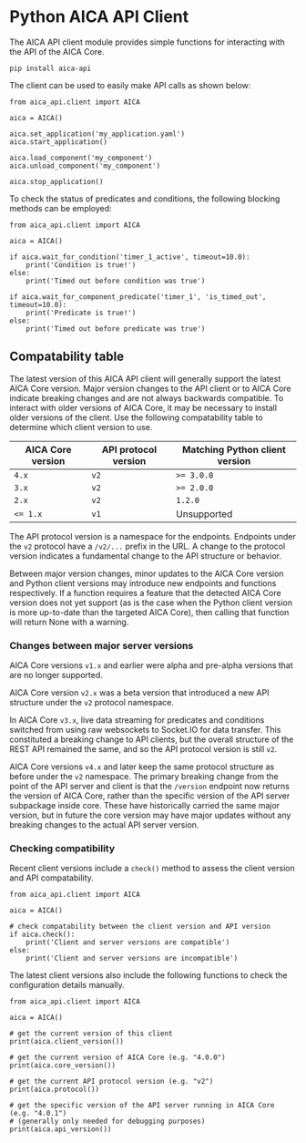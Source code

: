 # Python AICA API Client

The AICA API client module provides simple functions for interacting with the API of the AICA Core.

```shell
pip install aica-api
```

The client can be used to easily make API calls as shown below:

```python3
from aica_api.client import AICA

aica = AICA()

aica.set_application('my_application.yaml')
aica.start_application()

aica.load_component('my_component')
aica.unload_component('my_component')

aica.stop_application()
```

To check the status of predicates and conditions, the following blocking methods can be employed:

```python3
from aica_api.client import AICA

aica = AICA()

if aica.wait_for_condition('timer_1_active', timeout=10.0):
    print('Condition is true!')
else:
    print('Timed out before condition was true')

if aica.wait_for_component_predicate('timer_1', 'is_timed_out', timeout=10.0):
    print('Predicate is true!')
else:
    print('Timed out before predicate was true')
```

## Compatability table

The latest version of this AICA API client will generally support the latest AICA Core version.
Major version changes to the API client or to AICA Core indicate breaking changes and are not always backwards
compatible. To interact with older versions of AICA Core, it may be necessary to install older versions of the client.
Use the following compatability table to determine which client version to use.

| AICA Core version | API protocol version | Matching Python client version |
|-------------------|----------------------|--------------------------------|
| `4.x`             | `v2`                 | `>= 3.0.0`                     |
| `3.x`             | `v2`                 | `>= 2.0.0`                     |
| `2.x`             | `v2`                 | `1.2.0`                        |
| `<= 1.x`          | `v1`                 | Unsupported                    |

The API protocol version is a namespace for the endpoints. Endpoints under the `v2` protocol have a `/v2/...` prefix in
the URL. A change to the protocol version indicates a fundamental change to the API structure or behavior.

Between major version changes, minor updates to the AICA Core version and Python client versions may introduce new
endpoints and functions respectively. If a function requires a feature that the detected AICA Core version does not yet
support (as is the case when the Python client version is more up-to-date than the targeted AICA Core), then calling
that function will return None with a warning.

### Changes between major server versions

AICA Core versions `v1.x` and earlier were alpha and pre-alpha versions that are no longer supported.

AICA Core version `v2.x` was a beta version that introduced a new API structure under the `v2` protocol namespace.

In AICA Core `v3.x`, live data streaming for predicates and conditions switched from using raw websockets to Socket.IO
for data transfer. This constituted a breaking change to API clients, but the overall structure of the REST API remained
the same, and so the API protocol version is still `v2`.

AICA Core versions `v4.x` and later keep the same protocol structure as before under the `v2` namespace. The primary
breaking change from the point of the API server and client is that the `/version` endpoint now returns the version of
AICA Core, rather than the specific version of the API server subpackage inside core. These have historically carried
the same major version, but in future the core version may have major updates without any breaking changes to the
actual API server version.

### Checking compatibility

Recent client versions include a `check()` method to assess the client version and API compatability.

```python3
from aica_api.client import AICA

aica = AICA()

# check compatability between the client version and API version
if aica.check():
    print('Client and server versions are compatible')
else:
    print('Client and server versions are incompatible')
```

The latest client versions also include the following functions to check the configuration details manually.

```python3
from aica_api.client import AICA

aica = AICA()

# get the current version of this client
print(aica.client_version())

# get the current version of AICA Core (e.g. "4.0.0")
print(aica.core_version())

# get the current API protocol version (e.g. "v2")
print(aica.protocol())

# get the specific version of the API server running in AICA Core (e.g. "4.0.1")
# (generally only needed for debugging purposes)
print(aica.api_version())
```

